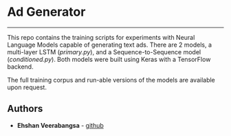 # Ad Generator
***

This repo contains the training scripts for experiments with Neural Language Models capable of generating text ads.
There are 2 models, a multi-layer LSTM (*primary.py*), and a Sequence-to-Sequence model (*conditioned.py*). 
Both models were built using  Keras with a TensorFlow backend. 

The full training corpus and run-able versions of the models are available upon request. 

## Authors

* **Ehshan Veerabangsa** - [github](https://github.com/ehshan)

